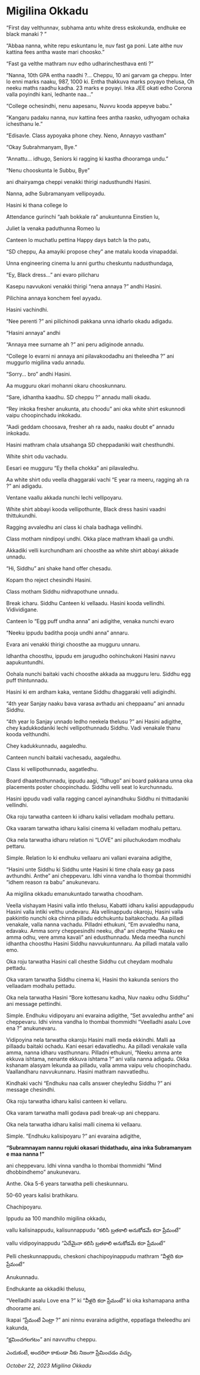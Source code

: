 # Migilina Okkadu

“First day velthunnav, subhama antu white dress eskokunda, endhuke ee black manaki ? ”

“Abbaa nanna, white repu eskuntanu le, nuv fast ga poni. Late aithe nuv kattina fees antha waste mari choosko.”

“Fast ga velthe mathram nuv edho udharinchesthava enti ?”

“Nanna, 10th GPA entha naadhi ?… Cheppu, 10 ani garvam ga cheppu. Inter lo enni marks naaku, 987, 1000 ki. Entha thakkuva marks poyayo thelusa, Oh neeku maths raadhu kadha. 23 marks e poyayi. Inka JEE okati edho Corona valla poyindhi kani, ledhante naa…”

“College ochesindhi, nenu aapesanu, Nuvvu kooda appeyve babu.”

“Kangaru padaku nanna, nuv kattina fees antha raasko, udhyogam ochaka ichesthanu le.”

“Edisavle. Class aypoyaka phone chey. Neno, Annayyo vastham”

“Okay Subrahmanyam, Bye.”

“Annattu… idhugo, Seniors ki ragging ki kastha dhooramga undu.”

“Nenu chooskunta le Subbu, Bye”

ani dhairyamga cheppi venakki thirigi nadusthundhi Hasini.

Nanna, adhe Subramanyam vellipoyadu.

Hasini ki thana college lo

Attendance gurinchi “aah bokkale ra” anukuntunna Einstien lu,

Juliet la venaka paduthunna Romeo lu

Canteen lo muchatlu pettina Happy days batch la tho patu,

“SD cheppu, Aa amayiki propose chey” ane matalu kooda vinapaddai.

Unna engineering cinema lu anni gurthu cheskuntu nadusthundaga,

“Ey, Black dress…” ani evaro pilicharu

 Kasepu navvukoni venakki thirigi “nena annaya ?” andhi Hasini.

Pilichina annaya konchem feel ayyadu. 

Hasini vachindhi.

“Nee perenti ?” ani pilichinodi pakkana unna idharlo okadu adigadu.

“Hasini annaya” andhi

“Annaya mee surname ah ?” ani peru adiginode annadu.

“College lo evarni ni annaya ani pilavakoodadhu ani theleedha ?” ani muggurlo migilina vadu annadu.

“Sorry… bro” andhi Hasini.

Aa mugguru okari mohanni okaru chooskunnaru.

“Sare, idhantha kaadhu. SD cheppu ?” annadu malli okadu.

“Rey inkoka fresher anukunta, atu choodu” ani oka white shirt eskunnodi vaipu choopinchadu inkokadu.

“Aadi geddam choosava, fresher ah ra aadu, naaku doubt e” annadu inkokadu.

Hasini mathram chala utsahanga SD cheppadaniki wait chesthundhi.

White shirt odu vachadu.

Eesari ee mugguru “Ey thella chokka” ani pilavaledhu.

Aa white shirt odu veella dhaggaraki vachi “E year ra meeru, ragging ah ra ?” ani adigadu.

Ventane vaallu akkada nunchi lechi vellipoyaru.

White shirt abbayi kooda vellipothunte, Black dress hasini vaadni thittukundhi.

Ragging avvaledhu ani class ki chala badhaga vellindhi.

Class motham nindipoyi undhi. Okka place mathram khaali ga undhi.

Akkadiki velli kurchundham ani choosthe aa white shirt abbayi akkade unnadu.

“Hi, Siddhu” ani shake hand offer chesadu.

Kopam tho reject chesindhi Hasini.

Class motham Siddhu nidhrapothune unnadu.

Break icharu. Siddhu Canteen ki vellaadu. Hasini kooda vellindhi. Vidividigane.

Canteen lo “Egg puff undha anna” ani adigithe, venaka nunchi evaro 

“Neeku ippudu baditha pooja undhi anna” annaru.

Evara ani venakki thirigi choosthe aa mugguru unnaru.

Idhantha choosthu, ippudu em jarugudho oohinchukoni Hasini navvu aapukuntundhi.

Oohala nunchi baitaki vachi choosthe akkada aa mugguru leru. Siddhu egg puff thintunnadu.

Hasini ki em ardham kaka, ventane Siddhu dhaggaraki velli adigindhi.

“4th year Sanjay naaku bava varasa avthadu ani cheppaanu” ani annadu Siddhu.

“4th year lo Sanjay unnado ledho neekela thelusu ?” ani Hasini adigithe, chey kadukkodaniki lechi vellipothunnadu Siddhu. Vadi venakale thanu kooda velthundhi.

Chey kadukkunnadu, aagaledhu.

Canteen nunchi baitaki vachesadu, aagaledhu.

Class ki vellipothunnadu, aagatledhu.

Board dhaatesthunnadu, ippudu aagi, “Idhugo” ani board pakkana unna oka placements poster choopinchadu. Siddhu velli seat lo kurchunnadu.

Hasini ippudu vadi valla ragging cancel ayinandhuku Siddhu ni thittadaniki vellindhi.

Oka roju tarwatha canteen ki idharu kalisi velladam modhalu pettaru.

Oka vaaram tarwatha idharu kalisi cinema ki velladam modhalu pettaru.

Oka nela tarwatha idharu relation ni “LOVE” ani piluchukodam modhalu pettaru.

Simple. Relation lo ki endhuku vellaaru ani vallani evaraina adigithe,

“Hasini unte Siddhu ki Siddhu unte Hasini ki time chala easy ga pass avthundhi. Anthe” ani cheppevaru. Idhi vinna vandha lo thombai thommidhi “idhem reason ra babu” anukunevaru.

Aa migilina okkadu emanukuntado tarwatha choodham.

Veella vishayam Hasini valla intlo thelusu, Kabatti idharu kalisi appudappudu Hasini valla intiki velthu undevaru. Ala vellinappudu okaroju, Hasini valla pakkintlo nunchi oka chinna pilladu edchukuntu baitakochadu. Aa pilladi venakale, valla nanna vachadu. Pilladni ethukuni, “Em avvaledhu nana, edavaku. Amma sorry cheppesindhi neeku, dha” ani chepthe “Naaku ee amma odhu, vere amma kavali” ani edusthunnadu. Meda meedha nunchi idhantha choosthu Hasini Siddhu navvukuntunnaru. Aa pilladi matala vallo emo.

Oka roju tarwatha Hasini call chesthe Siddhu cut cheydam modhalu pettadu.

Oka varam tarwatha Siddhu cinema ki, Hasini tho kakunda seniors tho vellaadam modhalu pettadu.

Oka nela tarwatha Hasini “Bore kottesanu kadha, Nuv naaku odhu Siddhu” ani message pettindhi.

Simple. Endhuku vidipoyaru ani evaraina adigithe, “Set avvaledhu anthe” ani cheppevaru. Idhi vinna vandha lo thombai thommidhi “Veelladhi asalu Love ena ?” anukunevaru.

Vidipoyina nela tarwatha okaroju Hasini malli meda ekkindhi. Malli aa pillaadu baitaki ochadu. Kani eesari edavatledhu. Aa pilladi venakale valla amma, nanna idharu vasthunnaru. Pilladni ethukuni, “Neeku amma ante ekkuva ishtama, nenante ekkuva ishtama ?” ani valla nanna adigadu. Okka kshanam alasyam lekunda aa pilladu, valla amma vaipu velu choopinchadu. Vaallandharu navvukunnaru. Hasini mathram navvatledhu.

Kindhaki vachi “Endhuku naa calls answer cheyledhu Siddhu ?”  ani message chesindhi.

Oka roju tarwatha idharu kalisi canteen ki vellaru.

Oka varam tarwatha malli godava padi break-up ani chepparu.

Oka nela tarwatha idharu kalisi malli cinema ki vellaaru.

Simple. “Endhuku kalisipoyaru ?” ani evaraina adigithe,

**“Subramnayam nannu rojuki okasari thidathadu, aina inka Subramanyam e maa nanna !”** 

ani cheppevaru. Idhi vinna vandha lo thombai thommidhi “Mind dhobbindhemo” anukunevaru.

Anthe. Oka 5-6 years tarwatha pelli cheskunnaru.

50-60 years kalisi brathikaru.

Chachipoyaru.

Ippudu aa 100 mandhilo migilina okkadu,

vallu kalisinappudu, kalisunnappudu “కలిసి బ్రతకాలి అనుకోడమే కదా ప్రేమంటే”

vallu vidipoyinappudu “ఏదేమైనా కలిసి బ్రతకాలి అనుకోడమే కదా ప్రేమంటే”

Pelli cheskunnappudu, cheskoni chachipoyinappudu mathram “వీళ్లది కదా ప్రేమంటే“

Anukunnadu.

Endhukante aa okkadiki thelusu,

“Veelladhi asalu Love ena ?” ki “వీళ్లది కదా ప్రేమంటే” ki oka kshamapana antha dhoorame ani.

Ikapai “ప్రేమంటే ఏంట్రా ?” ani ninnu evaraina adigithe, eppatlaga theleedhu ani kakunda,

“క్షమించగలగటం” ani navvuthu cheppu.

ఎందుకంటే, అందరిలా కాకుండా నీకు నిజంగా ప్రేమించడం వచ్చు.

*October 22, 2023*
*Migilina Okkadu*